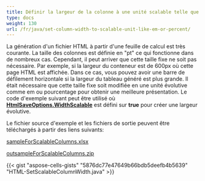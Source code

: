 ```yaml
---
title: Définir la largeur de la colonne à une unité scalable telle que em ou pourcentage
type: docs
weight: 130
url: /fr/java/set-column-width-to-scalable-unit-like-em-or-percent/
---
```


La génération d'un fichier HTML à partir d'une feuille de calcul est très courante. La taille des colonnes est définie en "pt" ce qui fonctionne dans de nombreux cas. Cependant, il peut arriver que cette taille fixe ne soit pas nécessaire. Par exemple, si la largeur du conteneur est de 600px où cette page HTML est affichée. Dans ce cas, vous pouvez avoir une barre de défilement horizontale si la largeur du tableau généré est plus grande. Il était nécessaire que cette taille fixe soit modifiée en une unité évolutive comme em ou pourcentage pour obtenir une meilleure présentation. Le code d'exemple suivant peut être utilisé où [**HtmlSaveOptions.WidthScalable**](https://reference.aspose.com/cells/java/com.aspose.cells/htmlsaveoptions#WidthScalable) est défini sur **true** pour créer une largeur évolutive.

Le fichier source d'exemple et les fichiers de sortie peuvent être téléchargés à partir des liens suivants:

[sampleForScalableColumns.xlsx](74776596.xlsx)

[outsampleForScalableColumns.zip](74776597.zip)

{{< gist "aspose-cells-gists" "5876dc77e47649b66bdb5deefb4b5639" "HTML-SetScalableColumnWidth.java" >}}
